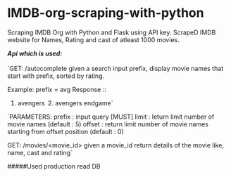 # IMDB-org-scraping-with-python

Scraping IMDB Org with Python and Flask using API key. ScrapeD IMDB website for Names, Rating and cast of atleast 1000 movies.

***Api which is used:*** <br><br>
 `GET: /autocomplete
 given a search input prefix, display movie names that start with prefix, sorted by rating.

 Example:
 prefix = avg
 Response ::
 1. avengers`
 `2. avengers endgame`

 `PARAMETERS:
 prefix : input query [MUST]
 limit : leturn limit number of movie names (default : 5)
 offset : return limit number of movie names starting from offset
position (default : 0)

 GET: /movies/<movie_id>
 given a movie_id return details of the movie like, name, cast and rating`


#####Used production read DB

